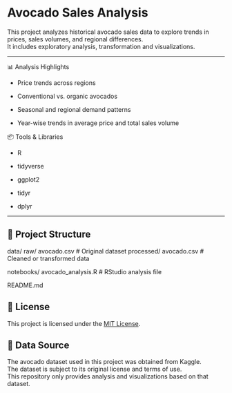 
# Avocado Sales Analysis


This project analyzes historical avocado sales data to explore trends in prices, sales volumes, and regional differences.  
It includes exploratory analysis, transformation and visualizations.

---

📊 Analysis Highlights

* Price trends across regions

* Conventional vs. organic avocados

* Seasonal and regional demand patterns

* Year-wise trends in average price and total sales volume 


📦 Tools & Libraries

* R

* tidyverse

* ggplot2

* tidyr 

* dplyr

---

## 📂 Project Structure

data/
  raw/
    avocado.csv              # Original dataset
  processed/
    avocado.csv             # Cleaned or transformed data

notebooks/
  avocado_analysis.R         # RStudio analysis file

README.md

## 📝 License
This project is licensed under the [MIT License](LICENSE). 

## 📌 Data Source
The avocado dataset used in this project was obtained from Kaggle.  
The dataset is subject to its original license and terms of use.  
This repository only provides analysis and visualizations based on that dataset.
